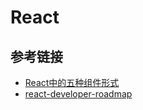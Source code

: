 # React

## 参考链接

- [React中的五种组件形式](https://scq000.github.io/2017/07/11/React%E4%B8%AD%E7%9A%84%E4%BA%94%E7%A7%8D%E7%BB%84%E4%BB%B6%E5%BD%A2%E5%BC%8F/)
- [react-developer-roadmap](https://github.com/adam-golab/react-developer-roadmap)

